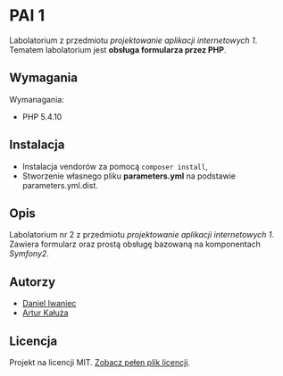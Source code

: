 # PAI 1

Labolatorium z przedmiotu *projektowanie aplikacji internetowych 1*. Tematem labolatorium jest **obsługa formularza przez PHP**.

## Wymagania

Wymanagania:

- PHP 5.4.10

## Instalacja

- Instalacja vendorów za pomocą `composer install`,
- Stworzenie własnego pliku **parameters.yml** na podstawie parameters.yml.dist.

## Opis

Labolatorium nr 2 z przedmiotu *projektowanie aplikacji internetowych 1*.
Zawiera formularz oraz prostą obsługę bazowaną na komponentach *Symfony2*.

## Autorzy

- [Daniel Iwaniec](https://github.com/ghutix)
- [Artur Kałuża](https://github.com/arturro2828)

## Licencja

Projekt na licencji MIT. [Zobacz pełen plik licencji](LICENSE.md).
